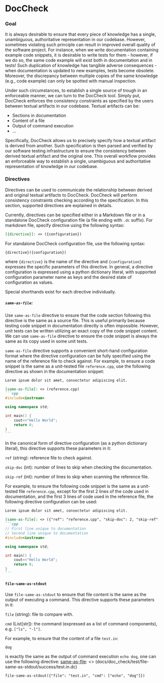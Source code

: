 # DocCheck

### Goal

It is always desirable to ensure that every piece of knowledge has a single, unambiguous, authoritative representation 
in our codebase. However, sometimes violating such principle can result in improved overall quality of the software
project. For instance, when we write documentation containing example code snippets, it is desirable to write tests
for them - however, if we do so, the same code example will exist both in documentation and in tests! Such duplication
of knowledge has tangible adverse consequences - when documentation is updated to new examples, tests become obsolete. 
Moreover, the discrepancy between multiple copies of the same knowledge (e.g., code example) can only be spotted with 
manual inspection.

Under such circumstances, to establish a single source of trough in an enforceable manner, we can turn to the DocCheck
tool. Simply put, DocCheck enforces the consistency constraints as specified by the users between textual artifacts in 
our codebase. Textual artifacts can be:
- Sections in documentation
- Content of a file
- Output of command execution
- ...

Specifically, DocCheck allows us to precisely specify how a textual artifact is derived from another. Such
specification is then parsed and verified by our software testing infrastructure to ensure the consistency between
derived textual artifact and the original one. This overall workflow provides an enforceable way to establish a single,
unambiguous and authoritative representation of knowledge in our codebase.

### Directives

Directives can be used to communicate the relationship between derived and original textual artifacts to DocCheck. 
DocCheck will perform consistency constraints checking according to the specification. In this section, supported 
directives are explained in details.

Currently, directives can be specified either in a Markdown file or in a standalone DocCheck configuration file (a file 
ending with `.dc` suffix). For markdown file, specify directive using the following syntax:

```markdown
[{directive}]: <> ({configuration})
```

For standalone DocCheck configuration file, use the following syntax:
```
{directive}({configuration})
```

where `{directive}` is the name of the directive and `{configuration}` expresses the specific 
parameters of this directive. In general, a directive configuration is expressed using a python dictionary literal, 
with supported configuration parameter name as keys and the desired state of configuration as values.

Special shorthands exist for each directive individually.

##### `same-as-file`:

Use `same-as-file` directive to ensure that the code section following this directive is the same as a source file.
This is useful primarily because testing code snippet in documentation directly is often impossible. However,
unit tests can be written utilizing an exact copy of the code snippet content. We can use `same-as-file` directive 
to ensure the code snippet is always the same as its copy used in some unit tests. 

`same-as-file` directive supports a convenient short-hand configuration format where the directive configuration can 
be fully specified using the name of the reference file to check against. For example, to ensure a code snippet is the 
same as a unit-tested file `reference.cpp`, use the following directive as shown in the documentation snippet:

[same-as-file]: <> (docs/doc_check/test/same-as-file/simple/README.md)
````markdown
Lorem ipsum dolor sit amet, consectetur adipiscing elit.

[same-as-file]: <> (reference.cpp)
```cpp
#include<iostream>

using namespace std;

int main() {
    cout<<"Hello World";
    return 0;
}
```
````

In the canonical form of directive configuration (as a python dictionary literal), this directive supports these parameters in it:

`ref` (string): reference file to check against.

`skip-doc` (int): number of lines to skip when checking the documentation.

`skip-ref` (int): number of lines to skip when scanning the reference file.

For example, to ensure the following code snippet is the same as a unit-tested file `reference.cpp`, except for the first 2 lines of the code used in documentation, and the first 3 lines of code used in the reference file, the following directive configuration can be used:

[same-as-file]: <> (docs/doc_check/test/same-as-file/skip-doc-ref/README.md)
````markdown
Lorem ipsum dolor sit amet, consectetur adipiscing elit.

[same-as-file]: <> ({"ref": "reference.cpp", "skip-doc": 2, "skip-ref": 3})
```cpp
// First line unique to documentation
// Second line unique to documentation
#include<iostream>

using namespace std;

int main() {
    cout<<"Hello World";
    return 0;
}
```
````

#### `file-same-as-stdout`

Use `file-same-as-stdout` to ensure that file content is the same as the output of executing a command.
This directive supports these parameters in it:

`file` (string): file to compare with.

`cmd` (List[str]): the command (expressed as a list of command components), e.g. `["ls", "-l"]`.

For example, to ensure that the content of a file `test.in`:

[same-as-file]: <> (docs/doc_check/test/file-same-as-stdout/success/test.in)
```
dog
```

is exactly the same as the output of command execution `echo dog`, one can use the following directive:
[same-as-file]: <> (docs/doc_check/test/file-same-as-stdout/success/test.in.dc)
```
file-same-as-stdout({"file": "test.in", "cmd": ["echo", "dog"]})
```